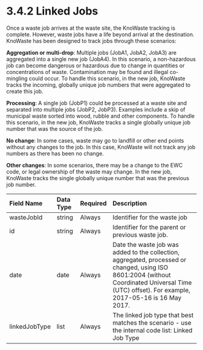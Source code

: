 3.4.2 Linked Jobs
=
Once a waste job arrives at the waste site, the KnoWaste tracking is complete. However, waste jobs have a life beyond arrival at the destination. KnoWaste has been designed to track jobs through these scenarios:

**Aggregation or multi-drop**: Multiple jobs (JobA1, JobA2, JobA3) are aggregated into a single new job (JobA4). In this scenario, a non-hazardous job can become dangerous or hazardous due to change in quantities or concentrations of waste. Contamination may be found and illegal co-mingling could occur. To handle this scenario, in the new job, KnoWaste tracks the incoming, globally unique job numbers that were aggregated to create this job.

**Processing**: A single job (JobP1) could be processed at a waste site and separated into multiple jobs (JobP2, JobP3). Examples include a skip of municipal waste sorted into wood, rubble and other components.  To handle this scenario, in the new job, KnoWaste tracks a single globally unique job number that was the source of the job.

**No change**: In some cases, waste may go to landfill or other end points without any changes to the job. In this case, KnoWaste will not track any job numbers as there has been no change.

**Other changes**: In some scenarios, there may be a change to the EWC code, or legal ownership of the waste may change. In the new job, KnoWaste tracks the single globally unique number that was the previous job number.

|Field Name|Data Type|Required|Description|
|:-|:-|:-|:-|
|wasteJobId|string|Always|Identifier for the waste job|
|id|string|Always|Identifier for the parent or previous waste job.|
|date|date|Always|Date the waste job was added to the collection, aggregated, processed or changed, using ISO 8601:2004 (without Coordinated Universal Time (UTC) offset). For example, 2017-05-16 is 16 May 2017.|
|linkedJobType|list|Always|The linked job type that best matches the scenario - use the internal code list: Linked Job Type|
